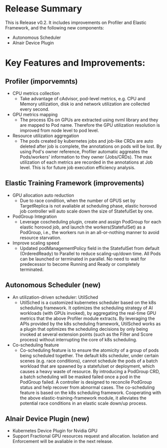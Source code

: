# Release Summary

This is Release v0.2. It includes improvements on Profiler and Elastic Framework, and the following new components:

- Autonomous Scheduler
- Alnair Device Plugin


# Key Features and Improvements:
## Profiler (imporvemnts)
  - CPU metrics collection
    - Take advantage of cAdvisor, pod-level metrics, e.g. CPU and Memory utilization, disk io and network utilization are collected every second.
  - GPU metrics mapping
    - The process IDs on GPUs are extracted using nvml library and they are mapped to Pod name. Therefore the GPU utilization resolution is improved from node level to pod level.
  - Resource utilization aggregation 
    - The pods created by kubernetes jobs and job-like CRDs are auto deleted after job is complete, the annotations on pods will be lost. By using Pod's owner reference, Profiler automatic aggreates the Pods/workers' information to they owner (Jobs/CRDs). The max utilization of each metrics are recorded in the annotations at Job level. This is for future job execution efficiency analysis. 

## Elastic Training Framework (improvements)
  - GPU allocation auto reduction
    - Due to race condition, when the number of GPUS set by TargetReplica is not avaliable at scheduling phase, elastic horovod job controller will auto scale down the size of StatefulSet by one.
  - PodGroup Integration 
    - Leverage coscheduling plugin, create and assign PodGroup for each elastic horovod job, and launch the workers(StatefulSet) as a PodGroup, i.e., the workers run in an all-or-nothing manner to avoid resource starvation.  
  - Improve scaling speed
    - Updated podManagementPolicy field in the StatefulSet from default (OrderedReady) to Parallel to reduce scaling-up/down time. All Pods can be launched or terminated in parallel. No need to wait for predecessor to become Running and Ready or completely terminated.

## Autonomous Scheduler (new)
  - An utilization-driven scheduler: UtilSched
    - UtilSched is a customized kubernetes scheduler based on the k8s scheduling framework. It optimizes the scheduling strategy of AI workloads (with GPUs invoked), by aggregating the real-time GPU metrics that the above Profiler module extracts. By leveraging the APIs provided by the k8s scheduling framework, UtilSched works as a plugin that optimizes the scheduling decisions by only being invoked at several extension points (such as the Filter and Score process) without interrupting the core of k8s scheduling.
  - Co-scheduling feature
    - Co-scheduling feature is to ensure the atomicity of a group of pods being scheduled together. The default k8s scheduler, under certain scenes (e.g. race conditions), cannot schedule the pods of a batch workload that are spawned by a statefulset or deployment, which causes a heavy waste of resource. By introducing a PodGroup CRD, a batch scheduling will be masked failed once a pod in the PodGroup failed. A controller is designed to reconcile PodGroup status and help recover from abnormal cases. The co-scheduling feature is based on the k8s scheduling framework. Cooperating with the above elastic-training-framework module, it alleviates the potential race conditions in an elastic scale down/up process.
 
## Alnair Device Plugin (new)
  - Kubernetes Device Plugin for Nvidia GPU
  - Support Fractional GPU resources request and allocation. Isolation and Enforcement will be avaliable in the next release.
